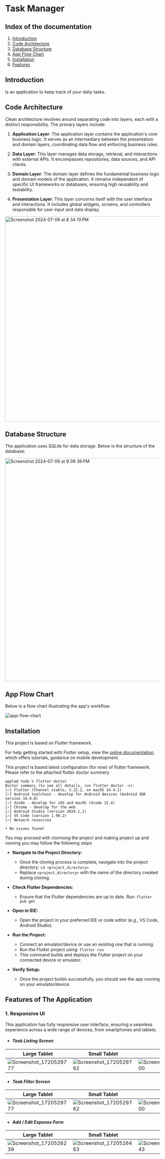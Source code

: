 # Task Manager



## Index of the documentation

1.  [Introduction](#introduction)
2.  [Code Architecture](#code-architecture)
3.  [Database Structure](#database-structure)
4.  [App Flow Chart](#app-flow-chart)
5.  [Installation](#installation)
6.  [Features](#features-of-the-application)

##
## Introduction

Is an application to keep track of your daily tasks.

##
## Code Architecture

Clean architecture revolves around separating code into layers, each with a distinct responsibility. The primary layers include:

1.  **Application Layer**: The application layer contains the application's core business logic. It serves as an intermediary between the presentation and domain layers, coordinating data flow and enforcing business rules.

2.  **Data Layer**: This layer manages data storage, retrieval, and interactions with external APIs. It encompasses repositories, data sources, and API clients.

3.  **Domain Layer**: The domain layer defines the fundamental business logic and domain models of the application. It remains independent of specific UI frameworks or databases, ensuring high reusability and testability.

4.  **Presentation Layer**: This layer concerns itself with the user interface and interactions. It includes global widgets, screens, and controllers responsible for user input and data display.


<img width="668" alt="Screenshot 2024-07-09 at 8 34 10 PM" src="https://github.com/Danish-Git/expense_manager/assets/79436114/582df4ac-28a1-41d3-a8f2-b19622f3599d">

##
## Database Structure

The application uses SQLite for data storage. Below is the structure of the database:

<img width="727" alt="Screenshot 2024-07-09 at 9 09 36 PM" src="https://github.com/Danish-Git/expense_manager/assets/79436114/e21577a2-1775-41a9-a754-6de0511eae28">

##
## App Flow Chart

Below is a flow chart illustrating the app's workflow:

![app-flow-chart](https://github.com/Danish-Git/expense_manager/assets/79436114/6c2dcf20-a0a0-4f0c-a156-f5621d2e6ab9)


##
## Installation

This project is based on Flutter framework.

For help getting started with Flutter setup, view the [online documentation](https://docs.flutter.dev/get-started/install), which offers tutorials, guidance on mobile development.

This project is based latest configuration (for now) of flutter framework. Please refer to the attached flutter doctor summery


    apple@ todo % flutter doctor  
    Doctor summary (to see all details, run flutter doctor -v):  
    [✓] Flutter (Channel stable, 3.22.2, on macOS 14.4.1)  
    [✓] Android toolchain - develop for Android devices (Android SDK version 34.0.0)  
    [✓] Xcode - develop for iOS and macOS (Xcode 15.4)  
    [✓] Chrome - develop for the web  
    [✓] Android Studio (version 2024.1,1)  
    [✓] VS Code (version 1.90.2)  
    [✓] Network resources  
      
    • No issues found!
You may proceed with clonnong the project and making project up and running you may follow the following steps

-   **Navigate to the Project Directory:**
    -   Once the cloning process is complete, navigate into the project directory: `cd <project_directory>`
    -   Replace `<project_directory>` with the name of the directory created during cloning.
-   **Check Flutter Dependencies:**
    -   Ensure that the Flutter dependencies are up to date. Run: `flutter pub get`

-   **Open in IDE:**
    -   Open the project in your preferred IDE or code editor (e.g., VS Code, Android Studio).

-   **Run the Project:**
    -   Connect an emulator/device or use an existing one that is running.
    -   Run the Flutter project using:  `flutter run`
    -   This command builds and deploys the Flutter project on your connected device or emulator.

-   **Verify Setup:**
    -   Once the project builds successfully, you should see the app running on your emulator/device.


##
## Features of The Application

### 1. Responsive UI

This application has fully responsive user interface, ensuring a seamless experience across a wide range of devices, from smartphones and tablets.

- #### *Task Listing Screen*
| Large Tablet | Small Tablet | Mobile |
|--|--|--|
| ![Screenshot_1720529777](https://github.com/Danish-Git/expense_manager/assets/79436114/6cbf3687-149d-40ac-a9ec-3b1e0145eafa) |  ![Screenshot_1720529762](https://github.com/Danish-Git/expense_manager/assets/79436114/1bfb8ec3-9eb0-4bd2-bcfe-26e95819f264)  |  ![Screenshot_1720529800](https://github.com/Danish-Git/expense_manager/assets/79436114/4e9d118c-fda4-4ec0-bce6-c9dc5e87cb74)  |


- #### *Task Filter Screen*
| Large Tablet | Small Tablet | Mobile |
|--|--|--|
| ![Screenshot_1720529777](https://github.com/Danish-Git/expense_manager/assets/79436114/6cbf3687-149d-40ac-a9ec-3b1e0145eafa) |  ![Screenshot_1720529762](https://github.com/Danish-Git/expense_manager/assets/79436114/1bfb8ec3-9eb0-4bd2-bcfe-26e95819f264)  |  ![Screenshot_1720529800](https://github.com/Danish-Git/expense_manager/assets/79436114/4e9d118c-fda4-4ec0-bce6-c9dc5e87cb74)  |

- #### *Add / Edit Expense Form*
| Large Tablet | Small Tablet | Mobile |
|--|--|--|
| ![Screenshot_1720526239](https://github.com/Danish-Git/expense_manager/assets/79436114/e1076f60-8c16-4fa0-9c1a-a1887c2bfac7) | ![Screenshot_1720526463](https://github.com/Danish-Git/expense_manager/assets/79436114/e290a5fe-d088-466e-9c3e-2c218e84c7de) | ![Screenshot_1720526243](https://github.com/Danish-Git/expense_manager/assets/79436114/899b92f6-95bf-4205-86bf-883385667c63) |






